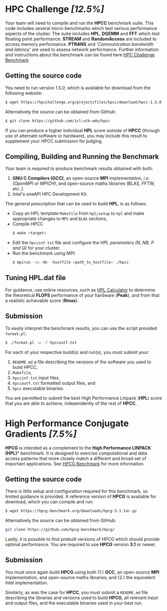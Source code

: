 HPC Challenge *[12.5%]*
=============

Your team will need to compile and run the **HPCC** benchmark suite. This code includes several micro-benchmarks which test various performance aspects of the cluster. The suite includes **HPL**, **DGEMM** and **FFT** which test floating point performance. **STREAM** and **RandomAccess** are included to access memory performance. **PTRANS** and *'Communication bandwidth and latency'* are used to assess network performance. Further information and instructions about the benchmark can be found here [HPC Challenge Benchmark](https://hpcchallenge.org/hpcc/index.html)

## Getting the source code

You need to run version *1.5.0*, which is available for download from the following website:
```bash
$ wget https://hpcchallenge.org/projectsfiles/hpcc/download/hpcc-1.5.0.tar.gz
```

Alternatively the source can be obtained from GitHub:
```bash
$ git clone https://github.com/icl-utk-edu/hpcc
```

If you can produce a higher individual **HPL** score outside of **HPCC** (through use of alternate software or hardware), you may include this result to supplement your HPCC submission for judging.

## Compiling, Building and Running the Benchmark

Your team is required to produce benchmark results obtained with both:
1. **GNU C Compilers (GCC)**, an open-source **MPI** implementation, *i.e. (OpenMPI or MPICH)*, and open-source maths libraries (BLAS, FFTW, etc..)
2. Intel's oneAPI HPC Development Kit.

The general prescription that can be used to build **HPL**, is as follows:
- Copy an HPL template `Makefile` from `hpl/setup` to `hpl` and make appropriate changes to `MPI` and `BLAS` sections, 
- Compile HPCC
  ```bash
  $ make <target>
  ```
- Edit the `hpccinf.txt` file and configure the *HPL parameters (N, NB, P and Q)* for your cluster.
- Run the benchmark using MPI:
  ```bash
  $ mpirun -np <N> -hostfile <path_to_hostfile> ./hpcc
  ```
## Tuning HPL.dat file

For guidance, use online resources, such as [HPL Calculator](https://www.advancedclustering.com/act_kb/tune-hpl-dat-file/) to determine the theoretical **FLOPS** performance of your hardware (**Peak**), and from that a realistic achievable score (**Rmax**).

## Submission

To easily interpret the benchmark results, you can use the script provided `format.pl`:
```bash
$ ./format.pl -w -f hpccoutf.txt
```

For each of your respective build(s) and run(s), you must submit your:
1. `README.md` a file describing the versions of the software you used to build HPCC,
1. `Makefile`,
1. `hpccinf.txt` input files, 
1. `hpccoutf.txt` formatted output files, and
1. `hpcc` executable binaries.

You are permitted to submit the best High Performance Linpack (**HPL**) score that you are able to achieve, independently of the rest of **HPCC**.

High Performance Conjugate Gradients *[7.5%]*
====================================

**HPCG** is intended as a complement to the **High Performance LINPACK (HPL)*** benchmark. It is designed to exercise computational and data access patterns that more closely match a different and broad set of important applications. See [HPCG Benchmark](https://hpcg-benchmark.org/) for more information.

## Getting the source code

There is little setup and configuration required for this benchmark, so limited guidance is provided. A reference version of **HPCG** is available for download, which you can compile and run:
```bash
$ wget https://hpcg-benchmark.org/downloads/hpcg-3.1.tar.gz
```

Alternatively the source can be obtained from GitHub:
```bash
git clone https://github.com/hpcg-benchmark/hpcg/
```
Lastly, it is possible to find prebuilt versions of HPCG which should provide optimal performance. You are required to use **HPCG** version **3.1** or newer.

## Submission

You must once again build **HPCG** using both (1.) **GCC**, an open-source **MPI** implementation, and open-source maths libraries; and (2.) the equivalent Intel implementation.

Similarly, as was the case for **HPCC**, you must submit a `README.md` file describing the libraries and versions used to build **HPCG**, all relevant input and output files, and the executable binaries used in your best run.

